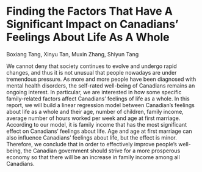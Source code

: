 # Finding the Factors That Have A Significant Impact on Canadians’ Feelings About Life As A Whole

Boxiang Tang, Xinyu Tan, Muxin Zhang, Shiyun Tang

We cannot deny that society continues to evolve and undergo rapid changes, and thus it is not unusual that
people nowadays are under tremendous pressure. As more and more people have been diagnosed with mental
health disorders, the self-rated well-being of Canadians remains an ongoing interest. In particular, we are
interested in how some specific family-related factors affect Canadians’ feelings of life as a whole. In this
report, we will build a linear regression model between Canadian’s feelings about life as a whole and their
age, number of children, family income, average number of hours worked per week and age at first marriage.
According to our model, it is family income that has the most significant effect on Canadians’ feelings about
life. Age and age at first marriage can also influence Canadians’ feelings about life, but the effect is minor.
Therefore, we conclude that in order to effectively improve people’s well-being, the Canadian government
should strive for a more prosperous economy so that there will be an increase in family income among all
Canadians.
